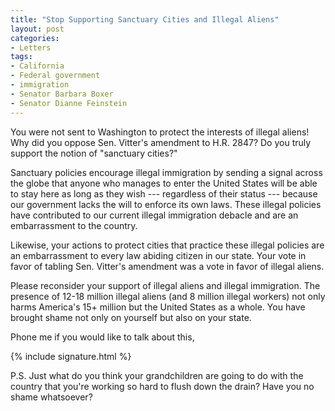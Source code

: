 ```yaml
---
title: "Stop Supporting Sanctuary Cities and Illegal Aliens"
layout: post
categories:
- Letters
tags:
- California
- Federal government
- immigration
- Senator Barbara Boxer
- Senator Dianne Feinstein
---
```


You were not sent to Washington to protect the interests of illegal aliens! Why did you oppose Sen. Vitter's amendment to H.R. 2847? Do you truly support the notion of "sanctuary cities?"

Sanctuary policies encourage illegal immigration by sending a signal across the globe that anyone who manages to enter the United States will be able to stay here as long as they wish --- regardless of their status --- because our government lacks the will to enforce its own laws. These illegal policies have contributed to our current illegal immigration debacle and are an embarrassment to the country.

Likewise, your actions to protect cities that practice these illegal policies are an embarrassment to every law abiding citizen in our state. Your vote in favor of tabling Sen. Vitter's amendment was a vote in favor of illegal aliens.

Please reconsider your support of illegal aliens and illegal immigration. The presence of 12-18 million illegal aliens (and 8 million illegal workers) not only harms America's 15+ million but the United States as a whole. You have brought shame not only on yourself but also on your state.

Phone me if you would like to talk about this,

{% include signature.html %}

P.S. Just what do you think your grandchildren are going to do with the country that you're working so hard to flush down the drain? Have you no shame whatsoever?